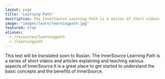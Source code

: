 ```yaml
---
layout: page
title: 'Learning Path'
description: The InnerSource Learning Path is a series of short videos and articles explaining and teaching various aspects of InnerSource. It is a great place to get started to understand the basic concepts and the benefits of InnerSource.
image: "images/learn/learningpath.jpg"
featured: true
aliases:
  - /resources/learningpath
  - /learningpath
---
```


This text will be translated soon to Rusian. The InnerSource Learning Path is a series of short videos and articles explaining and teaching various aspects of InnerSource.It is a great place to get started to understand the basic concepts and the benefits of InnerSource.